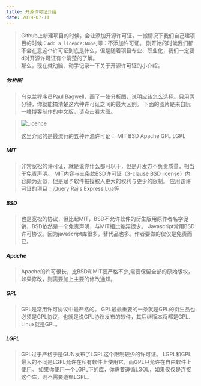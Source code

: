 ```yaml
---
title: 开源许可证介绍
date: 2019-07-11
---
```

> Github上新建项目的时候，会让添加开源许可证，一搬情况下我们自己建项目的时候：`Add a licence:None`,即：不添加许可证。
> 刚开始的时候我们都不会在意这个许可证到底是什么，但是随着项目专业、职业化，我们一定要d对开源许可证有个清楚的了解。  
> 那么，现在就动脑、动手记录一下关于开源许可证的小介绍。

##### 分析图
> 乌克兰程序员Paul Bagwell，画了一张分析图，说明应该怎么选择。只用两分钟，你就能搞清楚这六种许可证之间的最大区别。
>下面的图片是来自阮一峰博客制作的中文版，请点击看大图。

> ![Licence](http://img.liugezhou.online/licence.jpg)
> 
> 这里介绍的是最流行的五种开源许可证：  MIT BSD  Apache GPL  LGPL 

##### MIT
> 非常宽松的许可证，就是说你什么都可以干，但是开发方不负责质量，相当于免责声明。
> MIT内容与三条款BSD许可证（3-clause BSD license）内容颇为近似，但是赋予软件被授权人更大的权利与更少的限制。
> 应用该许可证的项目：jQuery Rails Express Lua等

##### BSD
> 也是宽松的协议，但比起MIT，BSD不允许软件的衍生版用原作者名字促销，BSD依然是一个免责声明，与MIT相比差异很少。
> Javascript常用BSD许可协议。因为javascript库很多，替代品也多。作者要做的仅仅是免责而已。

##### Apache
> Apache的许可很长，比BSD和MIT要严格不少,需要保留全部的原始版权，如果修改，则需要加上主要的修改通知。

##### GPL
> GPL是常用许可协议中最严格的。
> GPL最最重要的一条就是GPL的衍生品也必须是GPL协议，也就是说GPL协议发布的软件，其后继版本将都是GPL.  
> Linux就是GPL。

##### LGPL
> GPL过于严格于是GUN发布了LGPL这个限制较少的许可证。
> LGPL和GPL最大的不同是LGPL允许在私有软件上使用它，而GPL只允许在自由软件上使用。
> 如果你使用一个LGPL下的库，你需要遵循LGOL，如果仅仅是连接这个库，则不需要遵循LGPL。



